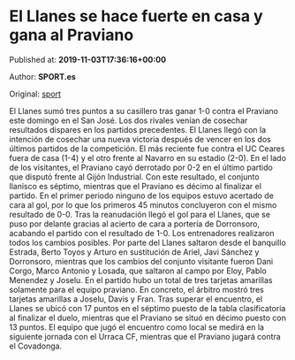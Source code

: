 
# El Llanes se hace fuerte en casa y gana al Praviano

Published at: **2019-11-03T17:36:16+00:00**

Author: **SPORT.es**

Original: [sport](https://www.sport.es/es/noticias/tercera-division/el-llanes-se-hace-fuerte-en-casa-y-gana-al-praviano-7712891)

El Llanes sumó tres puntos a su casillero tras ganar 1-0 contra el Praviano este domingo en el San José. Los dos rivales venían de cosechar resultados dispares en los partidos precedentes. El Llanes llegó con la intención de cosechar una nueva victoria después de vencer en los dos últimos partidos de la competición. El más reciente fue contra el UC Ceares fuera de casa (1-4) y el otro frente al Navarro en su estadio (2-0). En el lado de los visitantes, el Praviano cayó derrotado por 0-2 en el último partido que disputó frente al Gijón Industrial. Con este resultado, el conjunto llanisco es séptimo, mientras que el Praviano es décimo al finalizar el partido.
En el primer periodo ninguno de los equipos estuvo acertado de cara al gol, por lo que los primeros 45 minutos concluyeron con el mismo resultado de 0-0.
Tras la reanudación llegó el gol para el Llanes, que se puso por delante gracias al acierto de cara a portería de Dorronsoro, acabando el partido con el resultado de 1-0.
Los entrenadores realizaron todos los cambios posibles. Por parte del Llanes saltaron desde el banquillo Estrada, Berto Toyos y Arturo en sustitución de Ariel, Javi Sánchez y Dorronsoro, mientras que los cambios del conjunto visitante fueron Dani Corgo, Marco Antonio y Losada, que saltaron al campo por Eloy, Pablo Menendez y Joselu.
En el partido hubo un total de tres tarjetas amarillas solamente para el equipo praviano. En concreto, el árbitro mostró tres tarjetas amarillas a Joselu, Davis y Fran.
Tras superar el encuentro, el Llanes se ubicó con 17 puntos en el séptimo puesto de la tabla clasificatoria al finalizar el duelo, mientras que el Praviano se situó en décimo puesto con 13 puntos.
El equipo que jugó el encuentro como local se medirá en la siguiente jornada con el Urraca CF, mientras que el Praviano jugará contra el Covadonga.
